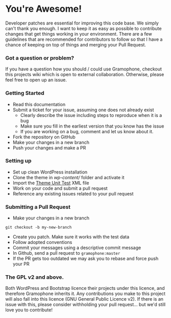# You're Awesome!

Developer patches are essential for improving this code base. We simply can't thank you enough. I want to keep it as easy as possible to contribute changes that get things working in your environment. There are a few guidelines that are recommended for contributors to follow so that I have a chance of keeping on top of things and merging your Pull Request.

### Got a question or problem?

If you have a question how you should / could use Gramophone, checkout this projects wiki which is open to external collaboration. Otherwise, please feel free to open up an issue.

### Getting Started 

- Read this documentation
- Submit a ticket for your issue, assuming one does not already exist
  - Clearly describe the issue including steps to reproduce when it is a bug
  - Make sure you fill in the earliest version that you know has the issue
  - If you are working on a bug, comment and let us know about it.
- Fork the repository on GitHub
- Make your changes in a new branch
- Push your changes and make a PR

### Setting up

- Set up clean WordPress installation
- Clone the theme in *wp-content/* folder and activate it
- Import the [Theme Unit Test](https://codex.wordpress.org/Theme_Unit_Test) XML file 
- Work on your code and submit a pull request
- Reference any existing issues related to your pull request

### Submitting a Pull Request

- Make your changes in a new branch
```git
git checkout -b my-new-branch
```
- Create you patch. Make sure it works with the test data
- Follow adopted conventions
- Commit your messages using a descriptive commit message
- In Github, send a pull request to `gramophone:master`
- If the PR gets too outdated we may ask you to rebase and force push your PR

### The GPL v2 and above.

Both WordPress and Bootstrap licence their projects under this licence, and therefore Gramophone inherits it. Any contributions you make to this project will also fall into this licence (GNU General Public Licence v2). If there is an issue with this, please consider withholding your pull request... but we'd still love you to contribute!

